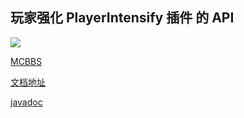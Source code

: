 ## 玩家强化 PlayerIntensify 插件 的 API

![](https://bstats.org/signatures/bukkit/PlayerIntensify.svg)

[MCBBS](https://www.mcbbs.net/thread-1198166-1-1.html)

[文档地址](https://ricedoc.handyplus.cn/wiki/PlayerIntensify/README/)

[javadoc](https://handy-git.github.io/PlayerIntensifyVersions/)